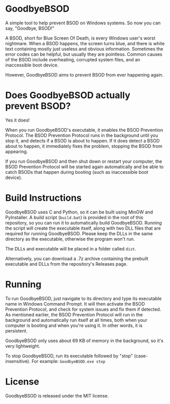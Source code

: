 # GoodbyeBSOD
A simple tool to help prevent BSOD on Windows systems. So now you can say, "Goodbye, BSOD!"

A BSOD, short for Blue Screen Of Death, is every Windows user's worst nightmare. When a BSOD happens, the screen turns blue, and there is white text containing mostly just useless and obvious information. Sometimes the error codes can be helpful, but usually they are pointless. Common causes of the BSOD include overheating, corrupted system files, and an inaccessible boot device.

However, GoodbyeBSOD aims to prevent BSOD from ever happening again.

# Does GoodbyeBSOD actually prevent BSOD?
Yes it does!

When you run GoodbyeBSOD's executable, it enables the BSOD Prevention Protocol. The BSOD Prevention Protocol runs in the background until you stop it, and detects if a BSOD is about to happen. If it does detect a BSOD about to happen, it immediately fixes the problem, stopping the BSOD from appearing.

If you run GoodbyeBSOD and then shut down or restart your computer, the BSOD Prevention Protocol will be started again automatically and be able to catch BSODs that happen during booting (such as inaccessible boot device).

# Build Instructions
GoodbyeBSOD uses C and Python, so it can be built using MinGW and PyInstaller. A build script (`build.bat`) is provided in the root of this repository, so you can run it to automatically build GoodbyeBSOD. Running the script will create the executable itself, along with two DLL files that are required for running GoodbyeBSOD.
Please keep the DLLs in the same directory as the executable, otherwise the program won't run.

The DLLs and executable will be placed in a folder called `dist`.

Alternatively, you can download a .7z archive containing the prebuilt executable and DLLs from the repository's Releases page.

# Running
To run GoodbyeBSOD, just navigate to its directory and type its executable name in Windows Command Prompt. It will then activate the BSOD Prevention Protocol, and check for system issues and fix them if detected. As mentioned earlier, the BSOD Prevention Protocol will run in the background and automatically run itself at all times, both when your computer is booting and when you're using it. In other words, it is persistent.

GoodbyeBSOD only uses about 69 KB of memory in the background, so it's very lightweight.

To stop GoodbyeBSOD, run its executable followed by "stop" (case-insensitive). For example: `GoodbyeBSOD.exe stop`

# License
GoodbyeBSOD is released under the MIT license.
